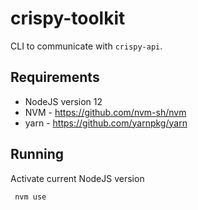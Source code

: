 # crispy-toolkit

CLI to communicate with `crispy-api`.

## Requirements

- NodeJS version 12
- NVM - https://github.com/nvm-sh/nvm
- yarn - https://github.com/yarnpkg/yarn

## Running

Activate current NodeJS version

```
 nvm use
```

